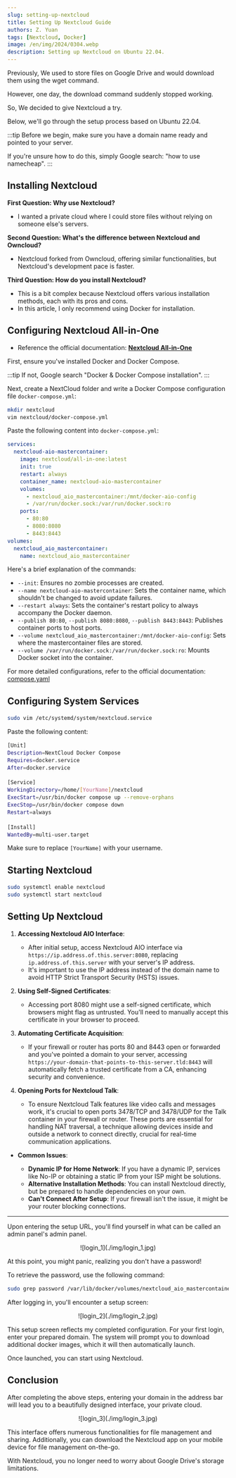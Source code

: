 ```yaml
---
slug: setting-up-nextcloud
title: Setting Up Nextcloud Guide
authors: Z. Yuan
tags: [Nextcloud, Docker]
image: /en/img/2024/0304.webp
description: Setting up Nextcloud on Ubuntu 22.04.
---
```


Previously, We used to store files on Google Drive and would download them using the wget command.

However, one day, the download command suddenly stopped working.

So, We decided to give Nextcloud a try.

<!-- truncate -->

Below, we'll go through the setup process based on Ubuntu 22.04.

:::tip
Before we begin, make sure you have a domain name ready and pointed to your server.

If you're unsure how to do this, simply Google search: "how to use namecheap".
:::

## Installing Nextcloud

**First Question: Why use Nextcloud?**

- I wanted a private cloud where I could store files without relying on someone else's servers.

**Second Question: What's the difference between Nextcloud and Owncloud?**

- Nextcloud forked from Owncloud, offering similar functionalities, but Nextcloud's development pace is faster.

**Third Question: How do you install Nextcloud?**

- This is a bit complex because Nextcloud offers various installation methods, each with its pros and cons.
- In this article, I only recommend using Docker for installation.

## Configuring Nextcloud All-in-One

- Reference the official documentation: [**Nextcloud All-in-One**](https://github.com/nextcloud/all-in-one)

First, ensure you've installed Docker and Docker Compose.

:::tip
If not, Google search "Docker & Docker Compose installation".
:::

Next, create a NextCloud folder and write a Docker Compose configuration file `docker-compose.yml`:

```bash
mkdir nextcloud
vim nextcloud/docker-compose.yml
```

Paste the following content into `docker-compose.yml`:

```yaml
services:
  nextcloud-aio-mastercontainer:
    image: nextcloud/all-in-one:latest
    init: true
    restart: always
    container_name: nextcloud-aio-mastercontainer
    volumes:
      - nextcloud_aio_mastercontainer:/mnt/docker-aio-config
      - /var/run/docker.sock:/var/run/docker.sock:ro
    ports:
      - 80:80
      - 8080:8080
      - 8443:8443
volumes:
  nextcloud_aio_mastercontainer:
    name: nextcloud_aio_mastercontainer
```

Here's a brief explanation of the commands:

- `--init`: Ensures no zombie processes are created.
- `--name nextcloud-aio-mastercontainer`: Sets the container name, which shouldn't be changed to avoid update failures.
- `--restart always`: Sets the container's restart policy to always accompany the Docker daemon.
- `--publish 80:80`, `--publish 8080:8080`, `--publish 8443:8443`: Publishes container ports to host ports.
- `--volume nextcloud_aio_mastercontainer:/mnt/docker-aio-config`: Sets where the mastercontainer files are stored.
- `--volume /var/run/docker.sock:/var/run/docker.sock:ro`: Mounts Docker socket into the container.

For more detailed configurations, refer to the official documentation: [compose.yaml](https://github.com/nextcloud/all-in-one/blob/main/compose.yaml)

## Configuring System Services

```bash
sudo vim /etc/systemd/system/nextcloud.service
```

Paste the following content:

```bash {7}
[Unit]
Description=NextCloud Docker Compose
Requires=docker.service
After=docker.service

[Service]
WorkingDirectory=/home/[YourName]/nextcloud
ExecStart=/usr/bin/docker compose up --remove-orphans
ExecStop=/usr/bin/docker compose down
Restart=always

[Install]
WantedBy=multi-user.target
```

Make sure to replace `[YourName]` with your username.

## Starting Nextcloud

```bash
sudo systemctl enable nextcloud
sudo systemctl start nextcloud
```

## Setting Up Nextcloud

1. **Accessing Nextcloud AIO Interface**:

   - After initial setup, access Nextcloud AIO interface via `https://ip.address.of.this.server:8080`, replacing `ip.address.of.this.server` with your server's IP address.
   - It's important to use the IP address instead of the domain name to avoid HTTP Strict Transport Security (HSTS) issues.

2. **Using Self-Signed Certificates**:

   - Accessing port 8080 might use a self-signed certificate, which browsers might flag as untrusted. You'll need to manually accept this certificate in your browser to proceed.

3. **Automating Certificate Acquisition**:

   - If your firewall or router has ports 80 and 8443 open or forwarded and you've pointed a domain to your server, accessing `https://your-domain-that-points-to-this-server.tld:8443` will automatically fetch a trusted certificate from a CA, enhancing security and convenience.

4. **Opening Ports for Nextcloud Talk**:

   - To ensure Nextcloud Talk features like video calls and messages work, it's crucial to open ports 3478/TCP and 3478/UDP for the Talk container in your firewall or router. These ports are essential for handling NAT traversal, a technique allowing devices inside and outside a network to connect directly, crucial for real-time communication applications.

- **Common Issues**:

  - **Dynamic IP for Home Network**: If you have a dynamic IP, services like No-IP or obtaining a static IP from your ISP might be solutions.
  - **Alternative Installation Methods**: You can install Nextcloud directly, but be prepared to handle dependencies on your own.
  - **Can't Connect After Setup**: If your firewall isn't the issue, it might be your router blocking connections.

---

Upon entering the setup URL, you'll find yourself in what can be called an admin panel's admin panel.

<div align="center">
<figure style={{"width": "60%"}}>
![login_1](./img/login_1.jpg)
</figure>
</div>

At this point, you might panic, realizing you don't have a password!

To retrieve the password, use the following command:

```bash
sudo grep password /var/lib/docker/volumes/nextcloud_aio_mastercontainer/_data/data/configuration.json
```

After logging in, you'll encounter a setup screen:

<div align="center">
<figure style={{"width": "60%"}}>
![login_2](./img/login_2.jpg)
</figure>
</div>

This setup screen reflects my completed configuration. For your first login, enter your prepared domain. The system will prompt you to download additional docker images, which it will then automatically launch.

Once launched, you can start using Nextcloud.

## Conclusion

After completing the above steps, entering your domain in the address bar will lead you to a beautifully designed interface, your private cloud.

<div align="center">
<figure style={{"width": "60%"}}>
![login_3](./img/login_3.jpg)
</figure>
</div>

This interface offers numerous functionalities for file management and sharing. Additionally, you can download the Nextcloud app on your mobile device for file management on-the-go.

With Nextcloud, you no longer need to worry about Google Drive's storage limitations.
